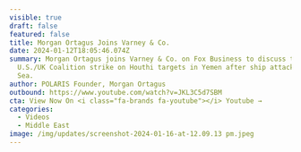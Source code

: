 ```yaml
---
visible: true
draft: false
featured: false
title: Morgan Ortagus Joins Varney & Co.
date: 2024-01-12T18:05:46.074Z
summary: Morgan Ortagus joins Varney & Co. on Fox Business to discuss the
  U.S./UK Coalition strike on Houthi targets in Yemen after ship attacks in Red
  Sea.
author: POLARIS Founder, Morgan Ortagus
outbound: https://www.youtube.com/watch?v=JKL3C5d7SBM
cta: View Now On <i class="fa-brands fa-youtube"></i> Youtube →
categories:
  - Videos
  - Middle East
image: /img/updates/screenshot-2024-01-16-at-12.09.13 pm.jpeg
---
```

